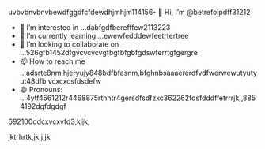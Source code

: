 uvbvbnvbnvbewdfggdfcfdewdhjmhjm114156- 👋 Hi, I’m @betrefolpdff31212
- 👀 I’m interested in ...dabfgdfberefffew2113223
- 🌱 I’m currently learning ...ewewfedddewfeetrtertree
- 💞️ I’m looking to collaborate on ...526gfb1452dfgvcvcvcvgfbgfbfgbfgdswferrtgfgergre
- 📫 How to reach me ...adsrte8nm,hjeryujy848bdfbfasnm,bfghnbsaaaererdfvdfwerwewutyutyut48dfb vcxcxcsfdsdefw
- 😄 Pronouns: ...4ytf4561212r4468875rthhtr4gersdfsdfzxc362262fdsfdddffetrrrjk,,8854192dgfdgdgf
<!---5454sdf7887rgr6338588egrerfdassaddcdscvxxc
betrefolp/betrefolp is a ✨ special ✨ repository because itfghs `README.md` (this file) appsdccxzcxears on qweqweyourhfmmmGitHub profile.2ghjmngrefffbnnervdsvhngdszxczxc
You can click the Preview link to take a look atwre your2363xcvsevbnewwegtrhrthtrhgfgewffefewhtgffhggff
changes.225959441413333yeer
--->692100ddcxvcxvfd3,kjjk,
jktrhrtk,jk,j,jk
